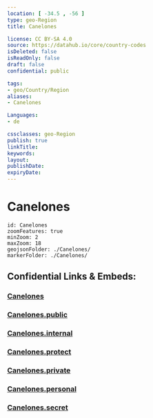 ```yaml
---
location: [ -34.5 , -56 ] 
type: geo-Region
title: Canelones

license: CC BY-SA 4.0
source: https://datahub.io/core/country-codes
isDeleted: false
isReadOnly: false
draft: false
confidential: public

tags:
- geo/Country/Region
aliases:
- Canelones

Languages:
- de

cssclasses: geo-Region
publish: true
linkTitle: 
keywords: 
layout: 
publishDate: 
expiryDate: 
---
```


# Canelones

```leaflet
id: Canelones
zoomFeatures: true 
minZoom: 2 
maxZoom: 18
geojsonFolder: ./Canelones/
markerFolder: ./Canelones/
```


## Confidential Links & Embeds: 

### [Canelones](/_Standards/Earth/Continent/America~South/Uruguay/departments~Uruguay/Canelones.md) 

### [Canelones.public](/_public/Earth/Continent/America~South/Uruguay/departments~Uruguay/Canelones.public.md) 

### [Canelones.internal](/_internal/Earth/Continent/America~South/Uruguay/departments~Uruguay/Canelones.internal.md) 

### [Canelones.protect](/_protect/Earth/Continent/America~South/Uruguay/departments~Uruguay/Canelones.protect.md) 

### [Canelones.private](/_private/Earth/Continent/America~South/Uruguay/departments~Uruguay/Canelones.private.md) 

### [Canelones.personal](/_personal/Earth/Continent/America~South/Uruguay/departments~Uruguay/Canelones.personal.md) 

### [Canelones.secret](/_secret/Earth/Continent/America~South/Uruguay/departments~Uruguay/Canelones.secret.md)

